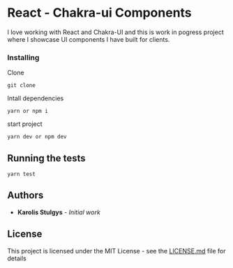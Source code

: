 # React - Chakra-ui Components

I love working with React and Chakra-UI and this is work in pogress project where I showcase UI components I have built for clients.

### Installing

Clone

```
git clone
```

Intall dependencies

```
yarn or npm i
```

start project

```
yarn dev or npm dev
```

## Running the tests

```
yarn test
```

## Authors

- **Karolis Stulgys** - _Initial work_

## License

This project is licensed under the MIT License - see the [LICENSE.md](LICENSE.md) file for details
